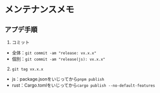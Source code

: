 # メンテナンスメモ

## アプデ手順

1. コミット

- 全体：`git commit -am "release: vx.x.x"`
- 個別：`git commit -am "release(js): vx.x.x"`

2. `git tag vx.x.x`

- js：package.jsonをいじってから`pnpm publish`
- rust：Cargo.tomlをいじってから`cargo publish --no-default-features`
